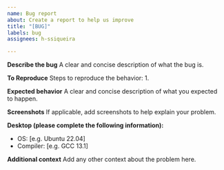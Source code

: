 ```yaml
---
name: Bug report
about: Create a report to help us improve
title: "[BUG]"
labels: bug
assignees: h-ssiqueira

---
```


**Describe the bug**
A clear and concise description of what the bug is.

**To Reproduce**
Steps to reproduce the behavior:
1. 

**Expected behavior**
A clear and concise description of what you expected to happen.

**Screenshots**
If applicable, add screenshots to help explain your problem.

**Desktop (please complete the following information):**
 - OS: [e.g. Ubuntu 22.04]
 - Compiler: [e.g. GCC 13.1]

**Additional context**
Add any other context about the problem here.
